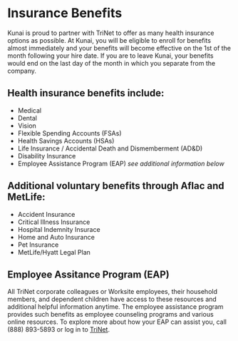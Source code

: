 # Insurance Benefits

Kunai is proud to partner with TriNet to offer as many health insurance options as possible. At Kunai, you will be eligible to enroll for benefits almost immediately and your benefits will become effective on the 1st of the month following your hire date. If you are to leave Kunai, your benefits would end on the last day of the month in which you separate from the company. 

## Health insurance benefits include:
- Medical
- Dental
- Vision
- Flexible Spending Accounts (FSAs)
- Health Savings Accounts (HSAs)
- Life Insurance / Accidental Death and Dismemberment (AD&D)
- Disability Insurance
- Employee Assistance Program (EAP) *see additional information below*

## Additional voluntary benefits through Aflac and MetLife:
- Accident Insurance
- Critical Illness Insurance
- Hospital Indemnity Insurace
- Home and Auto Insurance
- Pet Insurance
- MetLife/Hyatt Legal Plan

## Employee Assitance Program (EAP)
All TriNet corporate colleagues or Worksite employees, their household members, and dependent children have access to
these resources and additional helpful information anytime. The employee assistance program provides such benefits as
employee counseling programs and various online resources. To explore more about how your EAP can assist you, call
(888) 893-5893 or log in to [TriNet](login.trinet.com).
